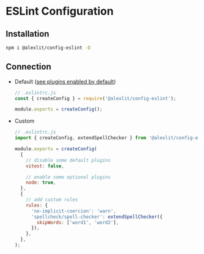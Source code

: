 # ESLint Configuration

## Installation

```sh
npm i @alexlit/config-eslint -D
```

## Connection

- Default
  ([see plugins enabled by default](https://github.com/alex-lit/lint-kit/blob/master/packages/config-eslint/index.js))

  ```js
  // .eslintrc.js
  const { createConfig } = require('@alexlit/config-eslint');

  module.exports = createConfig();
  ```

- Custom

  ```js
  // .eslintrc.js
  import { createConfig, extendSpellChecker } from '@alexlit/config-eslint';

  module.exports = createConfig(
    {
      // disable some default plugins
      vitest: false,

      // enable some optional plugins
      node: true,
    },
    {
      // add custom rules
      rules: {
        'no-implicit-coercion': 'warn',
        'spellcheck/spell-checker': extendSpellChecker({
          skipWords: ['word1', 'word2'],
        }),
      },
    },
  );
  ```
